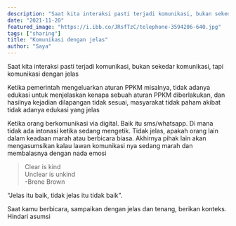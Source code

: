 ```yaml
---
description: "Saat kita interaksi pasti terjadi komunikasi, bukan sekedar komunikasi, tapi komunikasi dengan jelas"
date: "2021-11-20"
featured_image: "https://i.ibb.co/JRsfTzC/telephone-3594206-640.jpg"
tags: ["sharing"]
title: "Komunikasi dengan jelas"
author: "Saya"
---
```


Saat kita interaksi pasti terjadi komunikasi, bukan sekedar komunikasi, tapi komunikasi dengan jelas

Ketika pemerintah mengeluarkan aturan PPKM misalnya, tidak adanya edukasi untuk menjelaskan kenapa sebuah aturan PPKM diberlakukan, dan hasilnya kejadian dilapangan tidak sesuai, masyarakat tidak paham akibat tidak adanya edukasi yang jelas

Ketika orang berkomunikasi via digital. Baik itu sms/whatsapp. Di mana tidak ada intonasi ketika sedang mengetik. Tidak jelas, apakah orang lain dalam keadaan marah atau berbicara biasa. Akhirnya pihak lain akan mengasumsikan kalau lawan komunikasi nya sedang marah dan membalasnya dengan nada emosi

> Clear is kind  
> Unclear is unkind  
> \-Brene Brown

“Jelas itu baik, tidak jelas itu tidak baik”.

Saat kamu berbicara, sampaikan dengan jelas dan tenang, berikan konteks. Hindari asumsi
